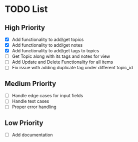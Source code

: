 # TODO List

## High Priority
- [x] Add functionality to add/get topics
- [x] Add functionality to add/get notes
- [x] Add functionality to add/get tags to topics
- [ ] Get Topic along with its tags and notes for view
- [ ] Add Update and Delete Functionality for all items
- [ ] Fix issue with adding duplicate tag under different topic_id

## Medium Priority
- [ ] Handle edge cases for input fields
- [ ] Handle test cases
- [ ] Proper error handling

## Low Priority
- [ ] Add documentation